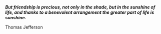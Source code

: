 _**But friendship is precious, not only in the shade, but in the sunshine of life, and thanks to a benevolent arrangement the greater part of life is sunshine.**_

Thomas Jefferson